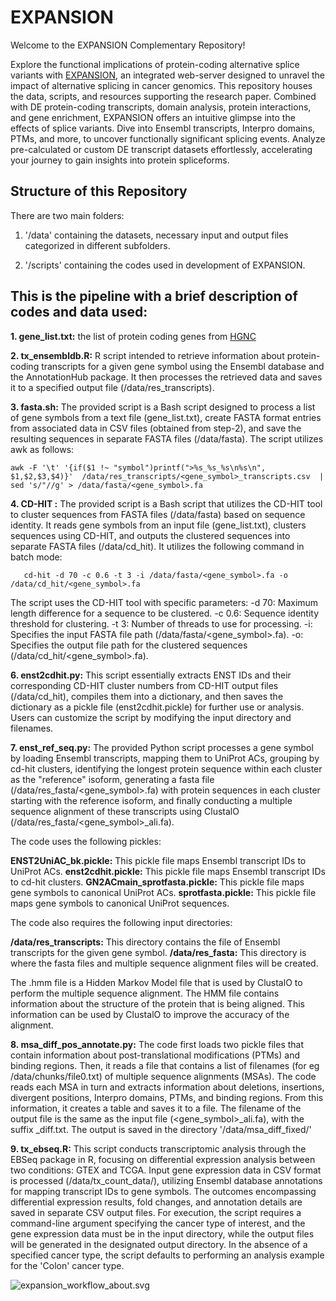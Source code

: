 # EXPANSION

Welcome to the EXPANSION Complementary Repository!

Explore the functional implications of protein-coding alternative splice variants with [EXPANSION](https://expansion.bioinfolab.sns.it/), an integrated web-server designed to unravel the impact of alternative splicing in cancer genomics. This repository houses the data, scripts, and resources supporting the research paper. Combined with DE protein-coding transcripts, domain analysis, protein interactions, and gene enrichment, EXPANSION offers an intuitive glimpse into the effects of splice variants. Dive into Ensembl transcripts, Interpro domains, PTMs, and more, to uncover functionally significant splicing events. Analyze pre-calculated or custom DE transcript datasets effortlessly, accelerating your journey to gain insights into protein spliceforms.

## Structure of this Repository
There are two main folders: 

1. '/data' containing the datasets, necessary input and output files categorized in different subfolders.

2. '/scripts' containing the codes used in development of EXPANSION.

## This is the pipeline with a brief description of codes and data used:

**1. gene_list.txt:** the list of protein coding genes from [HGNC](https://www.genenames.org/download/statistics-and-files/) 

**2. tx_ensembldb.R:** R script intended to retrieve information about protein-coding transcripts for a given gene symbol using the Ensembl database and the AnnotationHub package. It then processes the retrieved data and saves it to a specified output file (/data/res_transcripts).

**3. fasta.sh:** The provided script is a Bash script designed to process a list of gene symbols from a text file (gene_list.txt), create FASTA format entries from associated data in CSV files (obtained from step-2), and save the resulting sequences in separate FASTA files (/data/fasta). The script utilizes awk as follows:
```
awk -F '\t' '{if($1 !~ "symbol")printf(">%s_%s_%s\n%s\n", $1,$2,$3,$4)}'  /data/res_transcripts/<gene_symbol>_transcripts.csv  | sed 's/"//g' > /data/fasta/<gene_symbol>.fa
```

**4. CD-HIT :** The provided script is a Bash script that utilizes the CD-HIT tool to cluster sequences from FASTA files (/data/fasta) based on sequence identity. It reads gene symbols from an input file (gene_list.txt), clusters sequences using CD-HIT, and outputs the clustered sequences into separate FASTA files (/data/cd_hit). It utilizes the following command in batch mode:
```
   cd-hit -d 70 -c 0.6 -t 3 -i /data/fasta/<gene_symbol>.fa -o /data/cd_hit/<gene_symbol>.fa
```
The script uses the CD-HIT tool with specific parameters:
-d 70: Maximum length difference for a sequence to be clustered.
-c 0.6: Sequence identity threshold for clustering.
-t 3: Number of threads to use for processing.
-i: Specifies the input FASTA file path (/data/fasta/<gene_symbol>.fa).
-o: Specifies the output file path for the clustered sequences (/data/cd_hit/<gene_symbol>.fa).

**6. enst2cdhit.py:** This script essentially extracts ENST IDs and their corresponding CD-HIT cluster numbers from CD-HIT output files (/data/cd_hit), compiles them into a dictionary, and then saves the dictionary as a pickle file (enst2cdhit.pickle) for further use or analysis. Users can customize the script by modifying the input directory and filenames.
   
**7. enst_ref_seq.py:** The provided Python script processes a gene symbol by loading Ensembl transcripts, mapping them to UniProt ACs, grouping by cd-hit clusters, identifying the longest protein sequence within each cluster as the "reference" isoform, generating a fasta file (/data/res_fasta/<gene_symbol>.fa) with protein sequences in each cluster starting with the reference isoform, and finally conducting a multiple sequence alignment of these transcripts using ClustalO (/data/res_fasta/<gene_symbol>_ali.fa). 

The code uses the following pickles:

**ENST2UniAC_bk.pickle:** This pickle file maps Ensembl transcript IDs to UniProt ACs.
**enst2cdhit.pickle:** This pickle file maps Ensembl transcript IDs to cd-hit clusters.
**GN2ACmain_sprotfasta.pickle:** This pickle file maps gene symbols to canonical UniProt ACs.
**sprotfasta.pickle:** This pickle file maps gene symbols to canonical UniProt sequences.

The code also requires the following input directories:

**/data/res_transcripts:** This directory contains the file of Ensembl transcripts for the given gene symbol.
**/data/res_fasta:** This directory is where the fasta files and multiple sequence alignment files will be created.

The .hmm file is a Hidden Markov Model file that is used by ClustalO to perform the multiple sequence alignment. The HMM file contains information about the structure of the protein that is being aligned. This information can be used by ClustalO to improve the accuracy of the alignment.

**8. msa_diff_pos_annotate.py:** The code first loads two pickle files that contain information about post-translational modifications (PTMs) and binding regions. Then, it reads a file that contains a list of filenames (for eg /data/chunks/file0.txt) of multiple sequence alignments (MSAs). The code reads each MSA in turn and extracts information about deletions, insertions, divergent positions, Interpro domains, PTMs, and binding regions. From this information, it creates a table and saves it to a file. The filename of the output file is the same as the input file (<gene_symbol>_ali.fa), with the suffix _diff.txt. The output is saved in the directory '/data/msa_diff_fixed/'

**9. tx_ebseq.R:** This script conducts transcriptomic analysis through the EBSeq package in R, focusing on differential expression analysis between two conditions: GTEX and TCGA. Input gene expression data in CSV format is processed (/data/tx_count_data/), utilizing Ensembl database annotations for mapping transcript IDs to gene symbols. The outcomes encompassing differential expression results, fold changes, and annotation details are saved in separate CSV output files. For execution, the script requires a command-line argument specifying the cancer type of interest, and the gene expression data must be in the input directory, while the output files will be generated in the designated output directory. In the absence of a specified cancer type, the script defaults to performing an analysis example for the 'Colon' cancer type.

![expansion_workflow_about.svg](https://github.com/raimondilab/expansion/blob/main/expansion_workflow_about.svg)
